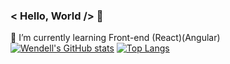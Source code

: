 ### < Hello, World /> 👋

🌱 I’m currently learning Front-end (React)(Angular)
[![Wendell's GitHub stats](https://github-readme-stats.vercel.app/api?username=WendellMatheus)](https://github.com/WendellMatheus/github-readme-stats)
[![Top Langs](https://github-readme-stats.vercel.app/api/top-langs/?username=WendellMatheus)](https://github.com/WendellMatheus/github-readme-stats)


<!--
**WendellMatheus/WendellMatheus** is a ✨ _special_ ✨ repository because its `README.md` (this file) appears on your GitHub profile.

Here are some ideas to get you started:

- 🔭 I’m currently working on ...
- 🌱 I’m currently learning ...
- 👯 I’m looking to collaborate on ...
- 🤔 I’m looking for help with ...
- 💬 Ask me about ...
- 📫 How to reach me: ...
- 😄 Pronouns: ...
- ⚡ Fun fact: ...
- 
-->
